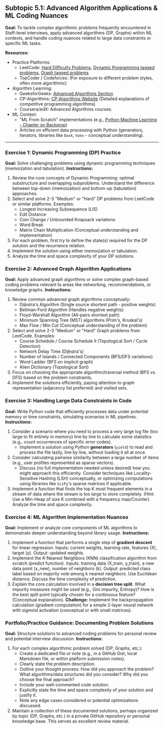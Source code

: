 ## Subtopic 5.1: Advanced Algorithm Applications & ML Coding Nuances

**Goal:** To tackle complex algorithmic problems frequently encountered in Staff-level interviews, apply advanced algorithms (DP, Graphs) within ML contexts, and handle coding nuances related to large data constraints or specific ML tasks.

**Resources:**

  * Practice Platforms:
      * LeetCode: [Hard Difficulty Problems](https://leetcode.com/problemset/all/?difficulty=HARD), [Dynamic Programming tagged problems](https://leetcode.com/tag/dynamic-programming/), [Graph tagged problems](https://leetcode.com/tag/graph/)
      * TopCoder / Codeforces: (For exposure to different problem styles, often more algorithmic)
  * Algorithm Learning:
      * GeeksforGeeks: [Advanced Algorithms Section](https://www.google.com/search?q=https://www.geeksforgeeks.org/advanced-algorithms-gq/)
      * CP-Algorithms: [CP-Algorithms Website](https://cp-algorithms.com/) (Detailed explanations of competitive programming algorithms)
      * Coursera/edX: Advanced Algorithms courses.
  * ML Context:
      * "ML From Scratch" implementations (e.g., [Python Machine Learning - Chapter on Backprop](https://www.google.com/search?q=https://github.com/rasbt/python-machine-learning-book-3rd-edition/blob/master/ch12/ch12.ipynb))
      * Articles on efficient data processing with Python (generators, iterators, libraries like `Dask`, `Vaex` - conceptual understanding).

-----

### Exercise 1: Dynamic Programming (DP) Practice

**Goal:** Solve challenging problems using dynamic programming techniques (memoization and tabulation).
**Instructions:**

1.  Review the core concepts of Dynamic Programming: optimal substructure and overlapping subproblems. Understand the difference between top-down (memoization) and bottom-up (tabulation) approaches.
2.  Select and solve 2-3 "Medium" or "Hard" DP problems from LeetCode or similar platforms. Examples:
      * Longest Increasing Subsequence (LIS)
      * Edit Distance
      * Coin Change / Unbounded Knapsack variations
      * Word Break
      * Matrix Chain Multiplication (Conceptual understanding and implementation)
3.  For each problem, first try to define the state(s) required for the DP solution and the recurrence relation.
4.  Implement the solution using either memoization or tabulation.
5.  Analyze the time and space complexity of your DP solutions.

### Exercise 2: Advanced Graph Algorithm Applications

**Goal:** Apply advanced graph algorithms or solve complex graph-based coding problems relevant to areas like networking, recommendations, or knowledge graphs.
**Instructions:**

1.  Review common advanced graph algorithms conceptually:
      * Dijkstra's Algorithm (Single source shortest path - positive weights)
      * Bellman-Ford Algorithm (Handles negative weights)
      * Floyd-Warshall Algorithm (All-pairs shortest path)
      * Minimum Spanning Tree (MST) algorithms (Prim's, Kruskal's)
      * Max Flow / Min Cut (Conceptual understanding of the problem)
2.  Select and solve 2-3 "Medium" or "Hard" Graph problems from LeetCode. Examples:
      * Course Schedule / Course Schedule II (Topological Sort / Cycle Detection)
      * Network Delay Time (Dijkstra's)
      * Number of Islands / Connected Components (BFS/DFS variations)
      * Word Ladder (BFS on implicit graph)
      * Alien Dictionary (Topological Sort)
3.  Focus on choosing the appropriate algorithm/traversal method (BFS vs. DFS) based on the problem constraints.
4.  Implement the solutions efficiently, paying attention to graph representation (adjacency list preferred) and visited sets.

### Exercise 3: Handling Large Data Constraints in Code

**Goal:** Write Python code that efficiently processes data under potential memory or time constraints, simulating scenarios in ML pipelines.
**Instructions:**

1.  Consider a scenario where you need to process a very large log file (too large to fit entirely in memory) line by line to calculate some statistics (e.g., count occurrences of specific error codes).
      * Implement a solution using Python **generators** (`yield`) to read and process the file lazily, line by line, without loading it all at once.
2.  Consider calculating pairwise similarity between a large number of items (e.g., user profiles represented as sparse vectors).
      * Discuss (no full implementation needed unless desired) how you might approach this efficiently. Consider techniques like Locality-Sensitive Hashing (LSH) conceptually, or optimizing computations using libraries like `SciPy`'s sparse matrices if applicable.
3.  Implement a function that finds the top K most frequent elements in a stream of data where the stream is too large to store completely. (Hint: Use a Min-Heap of size K combined with a frequency map/Counter). Analyze the time and space complexity.

### Exercise 4: ML Algorithm Implementation Nuances

**Goal:** Implement or analyze core components of ML algorithms to demonstrate deeper understanding beyond library usage.
**Instructions:**

1.  Implement a function that performs a single step of **gradient descent** for linear regression. Inputs: current weights, learning rate, features (X), target (y). Output: updated weights.
2.  Implement the K-Nearest Neighbors (KNN) classification algorithm from scratch (predict function). Inputs: training data (X_train, y_train), a new data point (x_new), number of neighbors (k). Output: predicted class label based on majority vote among k nearest neighbors. Use Euclidean distance. Discuss the time complexity of prediction.
3.  Explain the core calculation involved in a **decision tree split**. What impurity measures might be used (e.g., Gini impurity, Entropy)? How is the best split point typically chosen for a continuous feature? (Conceptual explanation).
    **Challenge:** Implement the backpropagation calculation (gradient computation) for a simple 2-layer neural network with sigmoid activation (conceptual or with small matrices).

### Portfolio/Practice Guidance: Documenting Problem Solutions

**Goal:** Structure solutions to advanced coding problems for personal review and potential interview discussion.
**Instructions:**

1.  For each complex algorithmic problem solved (DP, Graphs, etc.):
      * Create a dedicated file or note (e.g., in a GitHub Gist, local Markdown file, or within platform submission notes).
      * Clearly state the problem description.
      * Outline your thought process: How did you approach the problem? What algorithms/data structures did you consider? Why did you choose the final approach?
      * Include your well-commented code solution.
      * Explicitly state the time and space complexity of your solution and justify it.
      * Note any edge cases considered or potential optimizations discussed.
2.  Maintain a collection of these documented solutions, perhaps organized by topic (DP, Graphs, etc.) in a private GitHub repository or personal knowledge base. This serves as excellent review material.

